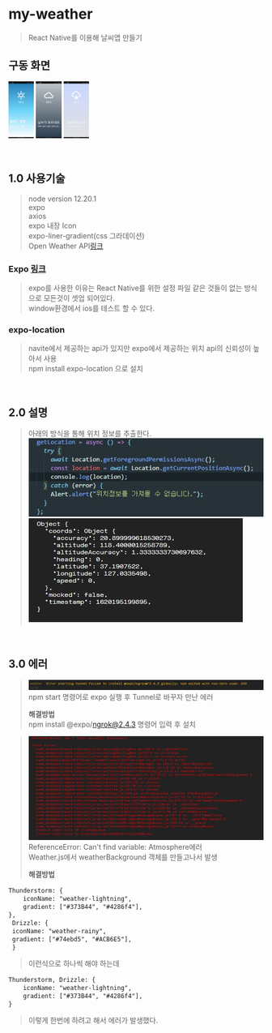# my-weather

> React Native를 이용해 날씨앱 만들기

## 구동 화면

<img src = "./images/run_01.jpg" width="10%" height="10%"> <img src = "./images/run_02.jpg" width="10%" height="10%"> <img src = "./images/run_03.jpg" width="10%" height="10%">

<br>

## 1.0 사용기술  
> node version 12.20.1  
> expo  
> axios  
> expo 내장 Icon  
> expo-liner-gradient(css 그라데이션)  
> Open Weather API[링크](https://openweathermap.org/api)  

### Expo [링크](https://docs.expo.io/)  
> expo를 사용한 이유는 React Native를 위한 설정 파일 같은 것들이 없는 방식으로 모든것이 셋업 되어있다.  
> window환경에서 ios를 테스트 할 수 있다.

### expo-location  
> navite에서 제공하는 api가 있지만 expo에서 제공하는 위치 api의 신뢰성이 높아서 사용  
> npm install expo-location 으로 설치  

<br>

## 2.0 설명  
> 아래의 방식을 통해 위치 정보를 추출한다.  
> ![img](./images/location_code.jpg)  
> ![img](./images/location_log.jpg)  

<br>

## 3.0 에러  
> ![img](./images/error_01.jpg)  
> npm start 명령어로 expo 실행 후 Tunnel로 바꾸자 만난 에러  
> 
> **해결방법**  
> npm install @expo/ngrok@2.4.3 명령어 입력 후 설치  

> ![img](./images/error_02.jpg)  
> ReferenceError: Can't find variable: Atmosphere에러  
> Weather.js에서 weatherBackground 객체를 만들고나서 발생  
> 
> **해결방법**  
``` 
Thunderstorm: {
    iconName: "weather-lightning",
    gradient: ["#373B44", "#4286f4"],
},  
 Drizzle: {  
 iconName: "weather-rainy",  
 gradient: ["#74ebd5", "#ACB6E5"],  
 } 
 ```

> 이런식으로 하나씩 해야 하는데  
```
Thunderstorm, Drizzle: {
    iconName: "weather-lightning",
    gradient: ["#373B44", "#4286f4"],
}
```

> 이렇게 한번에 하려고 해서 에러가 발생했다.
